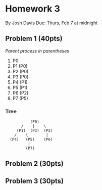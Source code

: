 Homework 3
==========

By Josh Davis
Due: Thurs, Feb 7 at midnight

## Problem 1 (40pts)
*Parent process in parentheses*

1. P0
2. P1 (P0)
3. P2 (P0)
4. P3 (P0)
5. P4 (P1)
6. P5 (P1)
7. P6 (P2)
8. P7 (P5)

### Tree

               (P0)
           /    |    \
         (P1)  (P3)  (P2)
        /    \        |
      (P4)   (P5)    (P6)
              |
             (P7)

## Problem 2 (30pts)

## Problem 3 (30pts)
